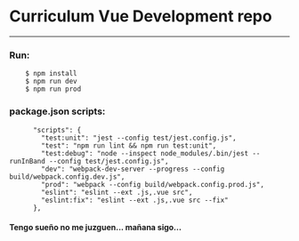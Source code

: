 # Curriculum Vue Development repo
---

### Run: 
        $ npm install
        $ npm run dev
        $ npm run prod
        
### package.json scripts:
        
          "scripts": {
            "test:unit": "jest --config test/jest.config.js",
            "test": "npm run lint && npm run test:unit",
            "test:debug": "node --inspect node_modules/.bin/jest --runInBand --config test/jest.config.js",
            "dev": "webpack-dev-server --progress --config build/webpack.config.dev.js",
            "prod": "webpack --config build/webpack.config.prod.js",
            "eslint": "eslint --ext .js,.vue src",
            "eslint:fix": "eslint --ext .js,.vue src --fix"
          },
          
          
#### Tengo sueño no me juzguen... mañana sigo...
